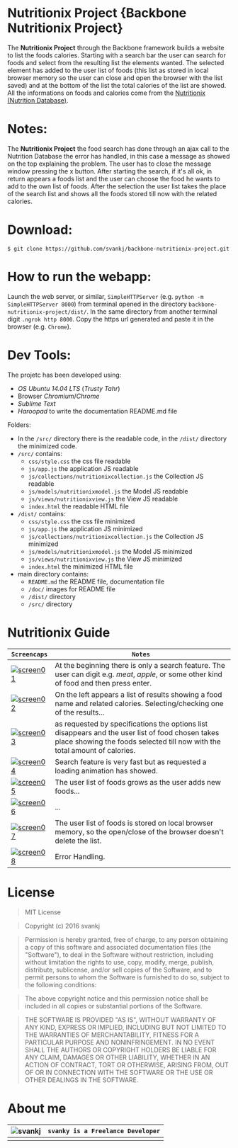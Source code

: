 Nutritionix Project {Backbone Nutritionix Project}
===============================
The **Nutritionix Project** through the Backbone framework builds a website to list the foods calories. Starting with a search bar the user can search for foods and select from the resulting list the elements wanted. The selected element has added to the user list of foods (this list as stored in local browser memory so the user can close and open the browser with the list saved) and at the bottom of the list the total calories of the list are showed. All the informations on foods and calories come from the [Nutritionix (Nutrition Database)](http://www.nutritionix.com/business/api/).

Notes:
===============================
The **Nutritionix Project** the food search has done through an ajax call to the Nutrition Database the error has handled, in this case a message as showed on the top explaining the problem. The user has to close the message window pressing the x button. After starting the search, if it's all ok, in return appears a foods list and the user can choose the food he wants to add to the own list of foods. After the selection the user list takes the place of the search list and shows all the foods stored till now with the related calories.


Download:
===============================
`$ git clone https://github.com/svankj/backbone-nutritionix-project.git`

How to run the webapp:
===============================
Launch the web server, or similar, `SimpleHTTPServer` (e.g. `python -m SimpleHTTPServer 8000`) from terminal opened in the directory `backbone-nutritionix-project/dist/`. In the same directory from another terminal digit `.ngrok http 8000`. Copy the https url generated and paste it in the browser (e.g. `Chrome`).

Dev Tools:
===============================
The projetc has been developed using:
*	*OS Ubuntu 14.04 LTS* (*Trusty Tahr*)
*	Browser *Chromium*/*Chrome*
*	*Sublime Text*
*	*Haroopad* to write the documentation README.md file

Folders:
*	In the `/src/` directory there is the readable code, in the `/dist/` directory the minimized code.
*	`/src/` contains:
	* 	`css/style.css` the css file readable
	* 	`js/app.js` the application JS readable
	* 	`js/collections/nutritionixcollection.js` the Collection JS readable
	* 	`js/models/nutritionixmodel.js` the Model JS readable
	* 	`js/views/nutritionixview.js` the View JS readable
	* 	`index.html` the readable HTML file
*	`/dist/` contains:
	* 	`css/style.css` the css file minimized
	* 	`js/app.js` the application JS minimized
	* 	`js/collections/nutritionixcollection.js` the Collection JS minimized
	* 	`js/models/nutritionixmodel.js` the Model JS minimized
	* 	`js/views/nutritionixview.js` the View JS minimized
	* 	`index.html` the minimized HTML file
*	main directory contains:
	*	`README.md` the README file, documentation file
	*	`/doc/` images for README file
	*	`/dist/` directory
	*	`/src/` directory


Nutritionix Guide
===============================
 `Screencaps` | `Notes`
--- | ---
[![screen01](doc/01.jpg)](doc/01.jpg) | At the beginning there is only a search feature. The user can digit e.g. *meat*, *apple*, or some other kind of food and then press enter.
[![screen02](doc/02.jpg)](doc/02.jpg) | On the left appears a list of results showing a food name and related calories. Selecting/checking one of the results...
[![screen03](doc/03.jpg)](doc/03.jpg) | as requested by specifications the options list disappears and the user list of food chosen takes place showing the foods selected till now with the total amount of calories.
[![screen04](doc/04.jpg)](doc/04.jpg) | Search feature is very fast but as requested a loading animation has showed.
[![screen05](doc/05.jpg)](doc/05.jpg) | The user list of foods grows as the user adds new foods...
[![screen06](doc/06.jpg)](doc/06.jpg) | ...
[![screen07](doc/07.jpg)](doc/07.jpg) | The user list of foods is stored on local browser memory, so the open/close of the browser doesn't delete the list.
[![screen08](doc/08.jpg)](doc/08.jpg) | Error Handling.

License
===============================
>MIT License

>Copyright (c) 2016 svankj

>Permission is hereby granted, free of charge, to any person obtaining a copy
of this software and associated documentation files (the "Software"), to deal
in the Software without restriction, including without limitation the rights
to use, copy, modify, merge, publish, distribute, sublicense, and/or sell
copies of the Software, and to permit persons to whom the Software is
furnished to do so, subject to the following conditions:

>The above copyright notice and this permission notice shall be included in all
copies or substantial portions of the Software.

>THE SOFTWARE IS PROVIDED "AS IS", WITHOUT WARRANTY OF ANY KIND, EXPRESS OR
IMPLIED, INCLUDING BUT NOT LIMITED TO THE WARRANTIES OF MERCHANTABILITY,
FITNESS FOR A PARTICULAR PURPOSE AND NONINFRINGEMENT. IN NO EVENT SHALL THE
AUTHORS OR COPYRIGHT HOLDERS BE LIABLE FOR ANY CLAIM, DAMAGES OR OTHER
LIABILITY, WHETHER IN AN ACTION OF CONTRACT, TORT OR OTHERWISE, ARISING FROM,
OUT OF OR IN CONNECTION WITH THE SOFTWARE OR THE USE OR OTHER DEALINGS IN THE
SOFTWARE.

About me
===============================
![svankj](https://avatars3.githubusercontent.com/u/17667643?v=3&s=100) | `svanky is a Freelance Developer`
--- | ---
 	|